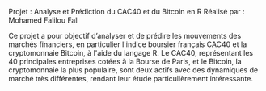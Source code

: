 Projet : Analyse et Prédiction du CAC40 et du Bitcoin en R
Réalisé par : Mohamed Falilou Fall

Ce projet a pour objectif d’analyser et de prédire les mouvements des marchés financiers, en particulier l'indice boursier français CAC40 et la cryptomonnaie Bitcoin, à l'aide du langage R. Le CAC40, représentant les 40 principales entreprises cotées à la Bourse de Paris, et le Bitcoin, la cryptomonnaie la plus populaire, sont deux actifs avec des dynamiques de marché très différentes, rendant leur étude particulièrement intéressante.
